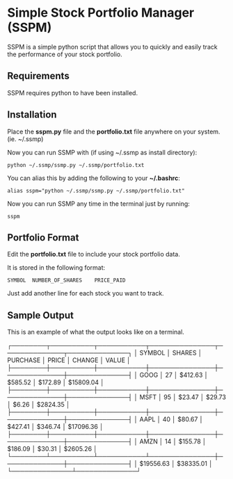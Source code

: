 # Simple Stock Portfolio Manager (SSPM)

SSPM is a simple python script that allows you to quickly and easily track the performance of your stock portfolio.

## Requirements

SSPM requires python to have been installed.

## Installation 

Place the **sspm.py** file and the **portfolio.txt** file anywhere on your system. (ie. ~/.ssmp)

Now you can run SSMP with (if using ~/.ssmp as install directory):

	python ~/.ssmp/ssmp.py ~/.ssmp/portfolio.txt

You can alias this by adding the following to your **~/.bashrc**:

	alias sspm="python ~/.ssmp/ssmp.py ~/.ssmp/portfolio.txt"

Now you can run SSMP any time in the terminal just by running:

	sspm

## Portfolio Format

Edit the **portfolio.txt** file to include your stock portfolio data.

It is stored in the following format:

	SYMBOL	NUMBER_OF_SHARES	PRICE_PAID

Just add another line for each stock you want to track.

## Sample Output

This is an example of what the output looks like on a terminal.

┌────────┬──────────┬───────────┬───────────────┬──────────────┬──────────────┐
│ SYMBOL │ SHARES   │ PURCHASE  │ PRICE         │ CHANGE       │ VALUE        │
├────────┼──────────┼───────────┼───────────────┼──────────────┼──────────────┤
│   GOOG │       27 │   $412.63 │       $585.52 │      $172.89 │    $15809.04 │
├────────┼──────────┼───────────┼───────────────┼──────────────┼──────────────┤
│   MSFT │       95 │    $23.47 │        $29.73 │        $6.26 │     $2824.35 │
├────────┼──────────┼───────────┼───────────────┼──────────────┼──────────────┤
│   AAPL │       40 │    $80.67 │       $427.41 │      $346.74 │    $17096.36 │
├────────┼──────────┼───────────┼───────────────┼──────────────┼──────────────┤
│   AMZN │       14 │   $155.78 │       $186.09 │       $30.31 │     $2605.26 │
└────────┴──────────┴───────────┴───────────────┼──────────────┼──────────────┤
                                                │    $19556.63 │    $38335.01 │
                                                └──────────────┴──────────────┘

